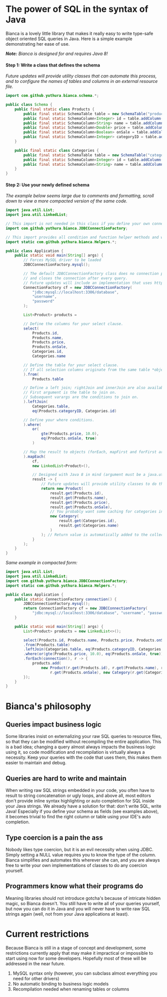 # The power of SQL in the syntax of Java

Bianca is a lovely little library that makes it really easy to write type-safe object oriented SQL queries in Java. Here is a simple example demonstrating her ease of use.

_**Note:** Bianca is designed for and requires Java 8!_

#### Step 1: Write a class that defines the schema

_Future updates will provide utility classes that can automate this process, and to configure the names of tables and columns in an external resource file._

```java
import com.github.yuthura.bianca.schema.*;

public class Schema {
	public final static class Products {
		public final static SchemaTable table = new SchemaTable("products");
		public final static SchemaColumn<Integer> id = table.addColumn("id", Type.INTEGER);
		public final static SchemaColumn<String> name = table.addColumn("name", Type.STRING);
		public final static SchemaColumn<Double> price = table.addColumn("price", Type.DOUBLE);
		public final static SchemaColumn<Boolean> onSale = table.addColumn("on_sale", Type.BOOLEAN);
		public final static SchemaColumn<Integer> categoryID = table.addColumn("category_id", Type.INTEGER);
	}

	public final static class Categories {
		public final static SchemaTable table = new SchemaTable("categories");
		public final static SchemaColumn<Integer> id = table.addColumn("id", Type.INTEGER);
		public final static SchemaColumn<String> name = table.addColumn("name", Type.STRING);
	}
}
```

#### Step 2: Use your newly defined schema

_The example below seems large due to comments and formatting, scroll down to view a more compacted version of the same code._

```java
import java.util.List;
import java.util.LinkedList;

// This import is not needed in this class if you define your own connection factory.
import com.github.yuthura.bianca.JDBCConnectionFactory;

// This import provides all condition and function helper methods and will often be all you need in BL classes.
import static com.github.yuthura.bianca.Helpers.*;

public class Application {
	public static void main(String[] args) {
		// Forces MySQL driver to be loaded
		JDBCConnectionFactory.mysql();

		// The default JDBCConnectionFactory class does no connection pooling,
		// and closes the connection after every query.
		// Future updates will include an implementation that uses https://github.com/swaldman/c3p0.
		ConnectionFactory cf = new JDBCConnectionFactory(
			"jdbc:mysql://localhost:3306/database",
			"username",
			"password"
		);

		List<Product> products =

		// Define the columns for your select clause.
		select(
			Products.id,
			Products.name,
			Products.price,
			Products.onSale,
			Categories.id,
			Categories.name

		// Define the table for your select clause.
		// If all selection columns originate from the same table *object*, you don't need this statement.
		).from(
			Products.table

		// Define a left join; rightJoin and innerJoin are also available, plus join (alias for innerJoin).
		// First argument is the table to join on.
		// Subsequent varargs are the conditions to join on.
		).leftJoin(
			Categories.table,
			eq(Products.categoryID, Categories.id)

		// Define your where conditions.
		).where(
			or(
				gte(Products.price, 10.0),
				eq(Products.onSale, true)
			)

		// Map the result to objects (forEach, mapFirst and forFirst are also available).
		).mapEach(
			cf,
			new LinkedList<Product>(),

			// Designed with Java 8 in mind (argument must be a java.util.function.Consumer<Result>).
			result -> {
				// Future updates will provide utility classes to do this binding automatically.
				return new Product(
					result.get(Products.id),
					result.get(Products.name),
					result.get(Products.price),
					result.get(Products.onSale),
					// You probably want some caching for categories instead.
					new Category(
						result.get(Categories.id),
						result.get(Categories.name)
					)
				); // Return value is automatically added to the collection by mapEach().
			}
		);
	}
}
```

_Same example in compacted form:_

```java
import java.util.List;
import java.util.LinkedList;
import com.github.yuthura.bianca.JDBCConnectionFactory;
import static com.github.yuthura.bianca.Helpers.*;

public class Application {
	public static ConnectionFactory connection() {
		JDBCConnectionFactory.mysql();
		return ConnectionFactory cf = new JDBCConnectionFactory(
			"jdbc:mysql://localhost:3306/database", "username", "password");
	}

	public static void main(String[] args) {
		List<Product> products = new LinkedList<>();

		select(Products.id, Products.name, Products.price, Products.onSale, Categories.id, Categories.name)
		.from(Products.table)
		.leftJoin(Categories.table, eq(Products.categoryID, Categories.id))
		.where(or(gte(Products.price, 10.0), eq(Products.onSale, true)))
		.forEach(connection(), r -> {
			products.add(
				new Product(r.get(Products.id), r.get(Products.name), r.get(Products.price),
					r.get(Products.onSale), new Category(r.get(Categories.id), r.get(Categories.name))));
		});
	}
}
```

# Bianca's philosophy

## Queries impact business logic

Some libraries insist on externalizing your raw SQL queries to resource files, so that they can be modified without recompiling the entire application. This is a bad idea; changing a query almost always impacts the business logic using it, so code modification and recompilation is virtually always a necessity. Keep your queries with the code that uses them, this makes them easier to maintain and debug.

## Queries are hard to write and maintain

When writing raw SQL strings embedded in your code, you often have to result to string concatenation or ugly loops, and above all, most editors don't provide inline syntax highlighting or auto completion for SQL inside your Java strings. We already have a solution for that: don't write SQL, write Java! Especially if you define your schema as fields (see examples above), it becomes trivial to find the right column or table using your IDE's auto completion.

## Type coercion is a pain the ass

Nobody likes type coercion, but it is an evil necessity when using JDBC. Simply setting a NULL value requires you to know the type of the column. Bianca simplifies and automates this wherever she can, and you are always free to write your own implementations of classes to do any coercion yourself.

## Programmers know what their programs do

Meaning libraries should not introduce gotcha's because of intricate hidden magic, so Bianca doesn't. You still have to write all of your queries yourself, but now you can do it in Java and you will never have to write raw SQL strings again (well, not from your Java applications at least).

# Current restrictions

Because Bianca is still in a stage of concept and development, some restrictions currently apply that may make it impractical or impossible to start using now for some developers. Hopefully most of these will be addressed in the near future.

1. MySQL syntax only (however, you can subclass almost everything you need for other drivers)
2. No automatic binding to business logic models
3. Recompilation needed when renaming tables or columns

